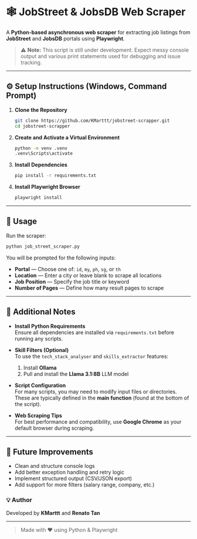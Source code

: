 # 🕸️ JobStreet & JobsDB Web Scraper

A **Python-based asynchronous web scraper** for extracting job listings from **JobStreet** and **JobsDB** portals using **Playwright**.

> ⚠️ **Note:** This script is still under development. Expect messy console output and various print statements used for debugging and issue tracking.

---

## ⚙️ Setup Instructions (Windows, Command Prompt)

1. **Clone the Repository**

   ```bash
   git clone https://github.com/KMarttt/jobstreet-scrapper.git
   cd jobstreet-scrapper
   ```

2. **Create and Activate a Virtual Environment**

   ```bash
   python -m venv .venv
   .venv\Scripts\activate
   ```

3. **Install Dependencies**

   ```bash
   pip install -r requirements.txt
   ```

4. **Install Playwright Browser**
   ```bash
   playwright install
   ```

---

## 🚀 Usage

Run the scraper:

```bash
python job_street_scraper.py
```

You will be prompted for the following inputs:

- **Portal** — Choose one of: `id`, `my`, `ph`, `sg`, or `th`
- **Location** — Enter a city or leave blank to scrape all locations
- **Job Position** — Specify the job title or keyword
- **Number of Pages** — Define how many result pages to scrape

---

## 🧩 Additional Notes

- **Install Python Requirements**  
  Ensure all dependencies are installed via `requirements.txt` before running any scripts.

- **Skill Filters (Optional)**  
  To use the `tech_stack_analyser` and `skills_extractor` features:

  1. Install **Ollama**
  2. Pull and install the **Llama 3.1:8B** LLM model

- **Script Configuration**  
  For many scripts, you may need to modify input files or directories.  
  These are typically defined in the **main function** (found at the bottom of the script).

- **Web Scraping Tips**  
  For best performance and compatibility, use **Google Chrome** as your default browser during scraping.

---

## 🧱 Future Improvements

- Clean and structure console logs
- Add better exception handling and retry logic
- Implement structured output (CSV/JSON export)
- Add support for more filters (salary range, company, etc.)

### 💡 Author

Developed by **KMarttt** and **Renato Tan**

---

> Made with ❤️ using Python & Playwright
